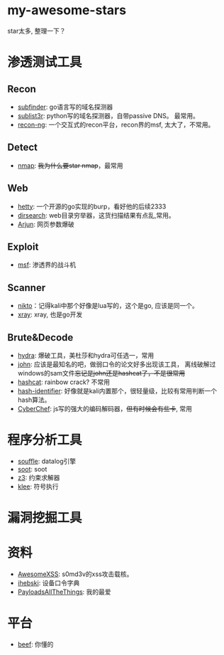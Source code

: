 # my-awesome-stars
star太多, 整理一下？


# 渗透测试工具

## Recon
- [subfinder](https://github.com/projectdiscovery/subfinder): go语言写的域名探测器
- [sublist3r](https://github.com/aboul3la/Sublist3r): python写的域名探测器，自带passive DNS。 最常用。
- [recon-ng](https://github.com/lanmaster53/recon-ng): 一个交互式的recon平台，recon界的msf, 太大了，不常用。

## Detect
- [nmap](https://github.com/nmap/nmap): ~~我为什么要star nmap~~，最常用

## Web
- [hetty](https://github.com/dstotijn/hetty): 一个开源的go实现的burp，看好他的后续2333
- [dirsearch](https://github.com/maurosoria/dirsearch): web目录穷举器，这货扫描结果有点乱,常用。
- [Arjun](https://github.com/s0md3v/Arjun): 网页参数爆破

## Exploit
- [msf](https://github.com/rapid7/metasploit-framework): 渗透界的战斗机

## Scanner
- [nikto](https://github.com/sullo/nikto)：记得kali中那个好像是lua写的，这个是go, 应该是同一个。
- [xray](https://github.com/chaitin/xray): xray, 也是go开发

## Brute&Decode
- [hydra](https://github.com/vanhauser-thc/thc-hydra): 爆破工具，美杜莎和hydra可任选一，常用
- [john](https://github.com/openwall/john): 应该是最知名的吧，做弱口令的论文好多出现该工具， 离线破解过windows的sam文件~~忘记是john还是hashcat了，不是很常用~~ 
- [hashcat](https://github.com/hashcat/hashcat): rainbow crack? 不常用
- [hash-identifier](https://github.com/AnimeshShaw/Hash-Algorithm-Identifier): 好像就是kali内置那个，很轻量级，比较有常用判断一个hash算法。
- [CyberChef](https://github.com/gchq/CyberChef): js写的强大的编码解码器，~~但有时候会有些卡~~, 常用


# 程序分析工具

- [souffle](https://github.com/souffle-lang/souffle): datalog引擎
- [soot](https://github.com/soot-oss/soot): soot 
- [z3](https://github.com/Z3Prover/z3): 约束求解器
- [klee](https://github.com/klee/klee): 符号执行

# 漏洞挖掘工具



# 资料
- [AwesomeXSS](https://github.com/s0md3v/AwesomeXSS): s0md3v的xss攻击载核。
- [ihebski](https://github.com/ihebski/DefaultCreds-cheat-sheet): 设备口令字典
- [PayloadsAllTheThings](https://github.com/swisskyrepo/PayloadsAllTheThings): 我的最爱

# 平台
- [beef](https://github.com/beefproject/beef): 你懂的
